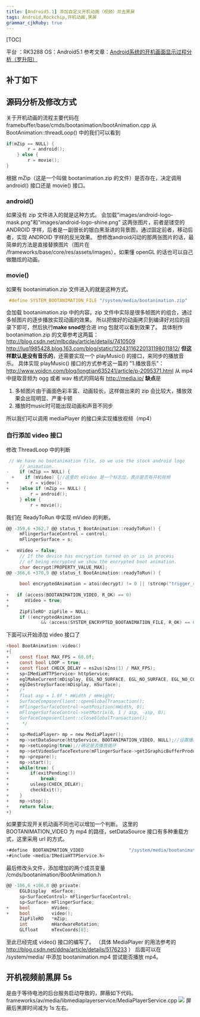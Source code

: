 ```yaml
---
title: [Android5.1] 添加自定义开机动画（视频）并去黑屏
tags: Android,Rockchip,开机动画,黑屏
grammar_cjkRuby: true
---
```

[TOC]

平台 ：RK3288
OS：Android5.1
参考文章：[Android系统的开机画面显示过程分析（罗升阳）](http://blog.csdn.net/luoshengyang/article/details/7691321)
## 补丁如下

## 源码分析及修改方式
关于开机动画的流程主要代码在 
framebuffer/base/cmds/bootanimation/bootAnimation.cpp 
从 BootAnimation::threadLoop() 中的我们可以看到
```c
if(mZip == NULL) {    
        r = android();
    } else {
        r = movie();
}
```
根据 mZip（这是一个叫做 bootanimation.zip 的文件）是否存在，决定调用 android() 接口还是 movie() 接口。
### android() 
如果没有 zip 文件进入的就是这种方式。
会加载"images/android-logo-mask.png"和"images/android-logo-shine.png" 这两张图片，前者是镂空的 ANDROID 字样，后者是一副很长的银白黑渐进的背景图，通过固定前者，移动后者，实现 ANDROID 字样的反光效果。
想修改android闪动的那两张图片的话，最简单的方法是直接替换图片（图片在 /frameworks/base/core/res/assets/images），如果懂 openGL 的话也可以自己做酷炫的动画。

### movie()
如果有 bootanimation.zip 文件进入的就是这种方式。
```c
 #define SYSTEM_BOOTANIMATION_FILE "/system/media/bootanimation.zip"
 ```
会加载 bootanimation.zip 中的内容。zip 文件中实际是很多帧图片的组合，通过多帧图片的逐步播放实现动画的效果。
所以把做好的动画拷贝到编译好对应的目录下即可，然后执行**make snod**整合进 img 包就可以看到效果了。
具体制作 bootanimation.zip 的文章参考这两篇：
http://blog.csdn.net/mlbcday/article/details/7410509
http://luq1985428.blog.163.com/blog/static/12243116220131198011812/
**但这样默认是没有音乐的**，还需要实现一个 playMusic() 的接口，来同步的播放音乐。
具体实现 playMusic() 接口的方式参考这一篇的 "1.播放音乐"：
http://www.voidcn.com/blog/longtian635241/article/p-2095371.html
从 mp4 中提取音频为 ogg 或者 wav 格式的网站有
http://media.io/
**缺点**是
1. 多帧图片由于画面色彩丰富、动画较长，这样做出来的 zip 会比较大，播放效果会出现明显、严重卡顿
2. 播放时music时可能出现动画和声音不同步

所以我们可以调用 mediaPlayer 的接口来实现播放视频（mp4）
### 自行添加 video 接口
修改 ThreadLoop 中的判断
```c
 // We have no bootanimation file, so we use the stock android logo
     // animation.
-    if (mZip == NULL) {
  +    if (mVideo) {//这里的 mVideo 是一个标志位，表示是否有开机视频
+        r = video();
+    }else if (mZip == NULL) {
         r = android();
     } else {
         r = movie();
```
我们在 ReadyToRun 中实现 mVideo 的判断。
```c
@@ -359,6 +362,7 @@ status_t BootAnimation::readyToRun() {
     mFlingerSurfaceControl = control;
     mFlingerSurface = s;
 
+	mVideo = false;
     // If the device has encryption turned on or is in process
     // of being encrypted we show the encrypted boot animation.
     char decrypt[PROPERTY_VALUE_MAX];
@@ -366,6 +370,9 @@ status_t BootAnimation::readyToRun() {
 
     bool encryptedAnimation = atoi(decrypt) != 0 || !strcmp("trigger_restart_min_framework", decrypt);
 
+   if (access(BOOTANIMATION_VIDEO, R_OK) == 0) 
+      mVideo = true;
+
     ZipFileRO* zipFile = NULL;
     if ((encryptedAnimation 
             && (access(SYSTEM_ENCRYPTED_BOOTANIMATION_FILE, R_OK) == 0) 
```
下面可以开始添加 video 接口了
```c
+bool BootAnimation::video()
+{
+    const float MAX_FPS = 60.0f;
+    const bool LOOP = true;
+    const float CHECK_DELAY = ns2us(s2ns(1) / MAX_FPS);
+    sp<IMediaHTTPService> httpService;
+    eglMakeCurrent(mDisplay, EGL_NO_SURFACE, EGL_NO_SURFACE, EGL_NO_CONTEXT);
+    eglDestroySurface(mDisplay, mSurface);
+    /*
+    float asp = 1.0f * mWidth / mHeight;
+    SurfaceComposerClient::openGlobalTransaction();
+    mFlingerSurfaceControl->setPosition(mWidth, 0);
+    mFlingerSurfaceControl->setMatrix(0, 1 / asp, -asp, 0);
+    SurfaceComposerClient::closeGlobalTransaction();
+     */
+
+    sp<MediaPlayer> mp = new MediaPlayer();
+    mp->setDataSource(httpService, BOOTANIMATION_VIDEO, NULL);//设置播放资源
+    mp->setLooping(true);//确定是否播放循环
+    mp->setVideoSurfaceTexture(mFlingerSurface->getIGraphicBufferProducer());
+    mp->prepare();
+    mp->start();
+    while(true) {
+        if(exitPending())
+            break;
+        usleep(CHECK_DELAY);
+        checkExit();
+    }
+    mp->stop();
+    return false;
+}
```
如果要实现开关机动画不同也可以增加一个判断。
这里的  BOOTANIMATION_VIDEO 为 mp4 的路径，setDataSource 接口有多种重载方式，这里采用 url 的方式。
```c
+#define  BOOTANIMATION_VIDEO                 "/system/media/bootanimation.mp4"
+#include <media/IMediaHTTPService.h>
```
最后修改头文件，添加增加的两个成员变量
/cmds/bootanimation/BootAnimation.h
```c
@@ -106,6 +106,8 @@ private:
     EGLDisplay  mSurface;
     sp<SurfaceControl> mFlingerSurfaceControl;
     sp<Surface> mFlingerSurface;
+    bool        mVideo;
+    bool        video();
     ZipFileRO   *mZip;
     int         mHardwareRotation;
     GLfloat     mTexCoords[8];
```
至此已经完成 video() 接口的编写了。
（具体 MediaPlayer 的用法参考的 http://blog.csdn.net/ddna/article/details/5176233 ）
后面可以在 /system/media/ 中添加 bootanimation.mp4 尝试能否播放 mp4。

## 开机视频前黑屏 5s
是由于等待电池的后台服务启动导致的，屏蔽如下代码。
 frameworks/av/media/libmediaplayerservice/MediaPlayerService.cpp
 ![](https://ws3.sinaimg.cn/large/ba061518gw1f7kstpdro9j20mx0btjuz.jpg)
屏蔽后黑屏时间减为 1s 左右。

